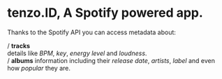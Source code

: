 # tenzo.ID, A Spotify powered app.

Thanks to the Spotify API you can access metadata about:

/ **tracks**  
 details like _BPM_, _key_, _energy level_ and _loudness_.  
 / **albums**
information including their _release date_, _artists_, _label_ and even how _popular_ they are.
